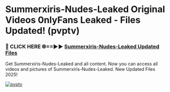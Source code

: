 # Summerxiris-Nudes-Leaked Original Videos 0nlyFans Leaked - Files Updated! (pvptv)

<h3>🔴 CLICK HERE 🌐==►► <a href="https://tinyurl.com/4mcuefdz" rel="nofollow">Summerxiris-Nudes-Leaked Updated Files</a></h3>

Get Summerxiris-Nudes-Leaked and all content. Now you can access all videos and pictures of Summerxiris-Nudes-Leaked. New Updated Files 2025!

[![pvptv](https://i.imgur.com/StAQSOY.gif)](https://tinyurl.com/4mcuefdz)
